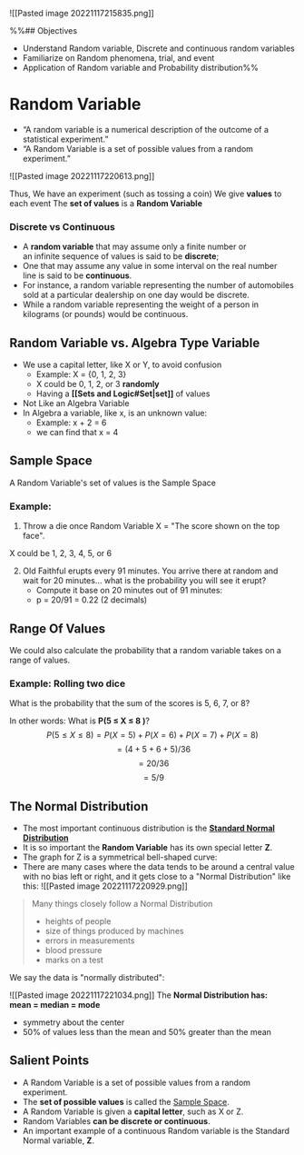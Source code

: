 ![[Pasted image 20221117215835.png]]

%%## Objectives
- Understand Random variable, Discrete and continuous random variables
- Familiarize on Random phenomena, trial, and event
- Application of Random variable and Probability distribution%% 

# Random Variable
- “A random variable is a numerical description of the outcome of a statistical experiment.” 
- “A Random Variable is a set of possible values from a random experiment.”

![[Pasted image 20221117220613.png]]

Thus, We have an experiment (such as tossing a coin) 
We give **values** to each event
The **set of values** is a **Random Variable**

### Discrete vs Continuous
- A **random variable** that may assume only a finite number or an infinite sequence of values is said to be **discrete**; 
- One that may assume any value in some interval on the real number line is said to be **continuous**.
- For instance, a random variable representing the number of automobiles sold at a particular dealership on one day would be discrete.
- While a random variable representing the weight of a person in kilograms (or pounds) would be continuous.

## Random Variable vs. Algebra Type Variable

- We use a capital letter, like X or Y, to avoid confusion
	- Example: X = {0, 1, 2, 3}
	- X could be 0, 1, 2, or 3 **randomly**
	- Having a **[[Sets and Logic#Set|set]]** of values
- Not Like an Algebra Variable 
- In Algebra a variable, like x, is an unknown value:
	- Example: x + 2 = 6
	- we can find that x = 4

## Sample Space
A Random Variable's set of values is the Sample Space

### Example:
1. Throw a die once
Random Variable X = "The score shown on the top face".

X could be 1, 2, 3, 4, 5, or 6

2. Old Faithful erupts every 91 minutes. You arrive there at random and wait for 20 minutes... what is the probability you will see it erupt?
	- Compute it base on 20 minutes out of 91 minutes:
	- p = 20/91 = 0.22 (2 decimals)

## Range Of Values
We could also calculate the probability that a random variable takes on a range of values.

### Example: Rolling two dice
What is the probability that the sum of the scores is 5, 6, 7, or 8?

In other words: What is **P(5 $\leq$ X $\leq$ 8 )**?
$$P(5 \leq X \leq 8) = P(X=5) + P(X=6) + P(X=7) + P(X=8)$$
$$= (4+5+6+5)/36$$
$$= 20/36$$
$$=5/9$$

## The Normal Distribution

- The most important continuous distribution is the **[Standard Normal Distribution](https://www.mathsisfun.com/data/standard-normal-distribution.html)**
- It is so important the **Random Variable** has its own special letter **Z**.
- The graph for Z is a symmetrical bell-shaped curve:
- There are many cases where the data tends to be around a central value with no bias left or right, and it gets close to a "Normal Distribution" like this:
![[Pasted image 20221117220929.png]]
> Many things closely follow a Normal Distribution
> - heights of people 
> - size of things produced by machines
> - errors in measurements
> - blood pressure
> - marks on a test


We say the data is "normally distributed":

![[Pasted image 20221117221034.png]]
The **Normal Distribution has: mean = median = mode**
- symmetry about the center
- 50% of values less than the mean and 50% greater than the mean

## Salient Points
- A Random Variable is a set of possible values from a random experiment.
- The **set of possible values** is called the <u>Sample Space</u>.
- A Random Variable is given a **capital letter**, such as X or Z.
- Random Variables **can be discrete or continuous**. 
- An important example of a continuous Random variable is the Standard Normal variable, **Z**.
